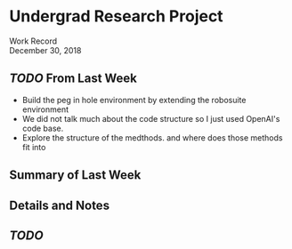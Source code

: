 # Undergrad Research Project
Work Record<br>
December 30, 2018

## *TODO* From Last Week
- Build the peg in hole environment by extending the robosuite environment
- We did not talk much about the code structure so I just used OpenAI's code base.
- Explore the structure of the medthods. and where does those methods fit into

## Summary of Last Week

## Details and Notes

## *TODO*
